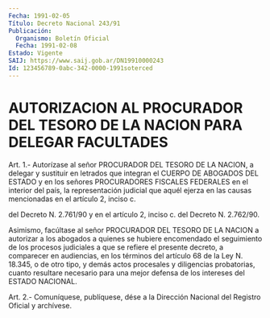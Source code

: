 ```yaml
---
Fecha: 1991-02-05
Título: Decreto Nacional 243/91
Publicación:
  Organismo: Boletín Oficial
  Fecha: 1991-02-08
Estado: Vigente
SAIJ: https://www.saij.gob.ar/DN19910000243
Id: 123456789-0abc-342-0000-1991soterced
---
```

# AUTORIZACION AL PROCURADOR DEL TESORO DE LA NACION PARA DELEGAR FACULTADES

<a id="1"></a>
Art.  1.-  Autorízase  al  señor  PROCURADOR  DEL TESORO DE LA NACION,  a delegar y sustituir en letrados que integran  el  CUERPO DE ABOGADOS  DEL  ESTADO  y  en  los  señores PROCURADORES FISCALES FEDERALES en el interior del país, la representación  judicial  que aquél  ejerza en las causas mencionadas en el artículo 2, inciso c.

del Decreto  N.  2.761/90 y en el artículo 2, inciso c. del Decreto N. 2.762/90.

Asimismo, facúltase  al  señor PROCURADOR DEL TESORO DE LA NACION a autorizar  a  los abogados a  quienes  se  hubiere  encomendado  el seguimiento  de  los  procesos  judiciales  a  que  se  refiere  el presente decreto,  a  comparecer en audiencias, en los términos del artículo 68 de la Ley N.  18.345,  o  de  otro  tipo, y demás actos procesales  y  diligencias probatorias, cuanto resultare  necesario para  una mejor defensa  de  los  intereses  del  ESTADO  NACIONAL.

<a id="2"></a>
Art. 2.- Comuníquese, publíquese, dése a la Dirección Nacional del Registro Oficial y archívese.